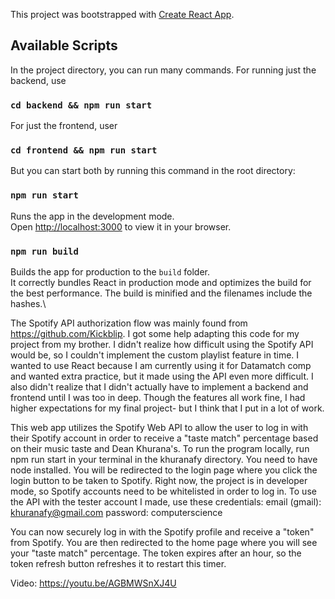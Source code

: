 This project was bootstrapped with [Create React App](https://github.com/facebook/create-react-app).
## Available Scripts
In the project directory, you can run many commands.
For running just the backend, use 
### `cd backend && npm run start`
For just the frontend, user
### `cd frontend && npm run start`
But you can start both by running this command in the root directory:
### `npm run start`
Runs the app in the development mode.\
Open [http://localhost:3000](http://localhost:3000) to view it in your browser.
### `npm run build`
Builds the app for production to the `build` folder.\
It correctly bundles React in production mode and optimizes the build for the best performance.
The build is minified and the filenames include the hashes.\

The Spotify API authorization flow was mainly found from https://github.com/Kickblip. I got some help adapting this code for my project from my brother. I didn't realize how difficult using the Spotify API would be, so I couldn't implement the custom playlist feature in time. I wanted to use React because I am currently using it for Datamatch comp and wanted extra practice, but it made using the API even more difficult. I also didn't realize that I didn't actually have to implement a backend and frontend until I was too in deep. Though the features all work fine, I had higher expectations for my final project- but I think that I put in a lot of work.

This web app utilizes the Spotify Web API to allow the user to log in with their Spotify account in order to receive a "taste match" percentage based on their music taste and Dean Khurana's. To run the program locally, run npm run start in your terminal in the khuranafy directory. You need to have node installed. You will be redirected to the login page where you click the login button to be taken to Spotify. Right now, the project is in developer mode, so Spotify accounts need to be whitelisted in order to log in. To use the API with the tester account I made, use these credentials:
email (gmail): khuranafy@gmail.com
password: computerscience

You can now securely log in with the Spotify profile and receive a "token" from Spotify. You are then redirected to the home page where you will see your "taste match" percentage. The token expires after an hour, so the token refresh button refreshes it to restart this timer. 

Video:
https://youtu.be/AGBMWSnXJ4U
